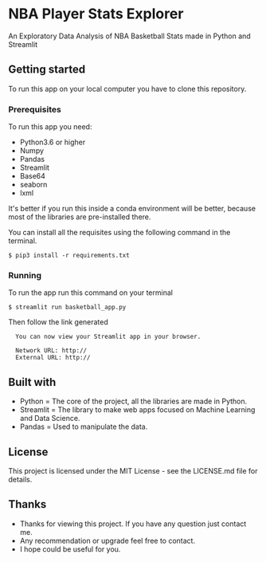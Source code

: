# NBA Player Stats Explorer

An Exploratory Data Analysis of NBA Basketball Stats made in Python and Streamlit

## Getting started

To run this app on your local computer you have to clone this repository.

### Prerequisites

To run this app you need:

- Python3.6 or higher
- Numpy
- Pandas
- Streamlit
- Base64
- seaborn
- lxml

It's better if you run this inside a conda environment will be better, because most of the libraries are pre-installed there.

You can install all the requisites using the following command in the terminal.

```
$ pip3 install -r requirements.txt
```

### Running 

To run the app run this command on your terminal

```
$ streamlit run basketball_app.py
```

Then follow the link generated

```
  You can now view your Streamlit app in your browser.

  Network URL: http://
  External URL: http://
```

## Built with

- Python = The core of the project, all the libraries are made in Python.
- Streamlit = The library to make web apps focused on Machine Learning and Data Science.
- Pandas = Used to manipulate the data.

## License

This project is licensed under the MIT License - see the LICENSE.md file for details.

## Thanks

- Thanks for viewing this project. If you have any question just contact me.
- Any recommendation or upgrade feel free to contact.
- I hope could be useful for you.

